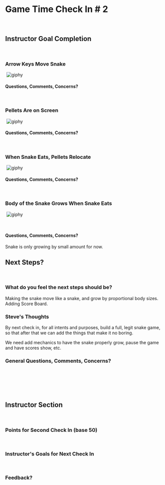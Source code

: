 # Game Time Check In # 2
​
## Instructor Goal Completion
​
### Arrow Keys Move Snake
​
![giphy](http://g.recordit.co/z8BuNKhMn5.gif)
​
#### Questions, Comments, Concerns?
​
### Pellets Are on Screen
​
![giphy](http://g.recordit.co/z8BuNKhMn5.gif)

#### Questions, Comments, Concerns?
​
### When Snake Eats, Pellets Relocate
​
![giphy](http://g.recordit.co/z8BuNKhMn5.gif)
​
#### Questions, Comments, Concerns?
​
### Body of the Snake Grows When Snake Eats
​
![giphy](http://g.recordit.co/z8BuNKhMn5.gif)

​
#### Questions, Comments, Concerns?
Snake is only growing by small amount for now.
​
## Next Steps?
​
### What do you feel the next steps should be?
Making the snake move like a snake, and grow by proportional body sizes.
Adding Score Board.
​

### Steve's Thoughts
By next check in, for all intents and purposes, build a full, legit snake game, so that after that we can add the things that make it no boring.

We need add mechanics to have the snake properly grow, pause the game and have scores show, etc.

### General Questions, Comments, Concerns?
​
-----
​
## Instructor Section
​
### Points for Second Check In (base 50)
​
### Instructor's Goals for Next Check In
​
### Feedback?
